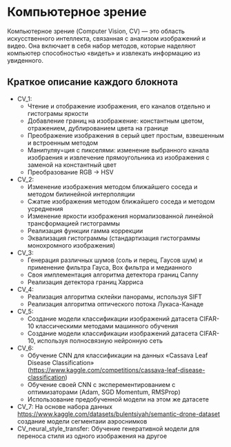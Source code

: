# Компьютерное зрение

Компьютерное зрение (Computer Vision, CV) — это область искусственного интеллекта, связанная с анализом изображений и видео. Она включает в себя набор методов, которые наделяют компьютер способностью «видеть» и извлекать информацию из увиденного.

## Краткое описание каждого блокнота

- CV_1: 
  - Чтение и отображение изображения, его каналов отдельно и гистограмы яркости
  - Добавление границ на изображение: константным цветом, отражением, дублированием цвета на границе
  - Преображение изображения в серый цвет простым, взвешенным и встроенным методом
  - Манипуляу=ция с пикселями: изменение выбранного канала изобраения и извлечение прямоугольника из изображения с заменой на константный цвет
  - Преобразование RGB -> HSV
- CV_2:
  - Изменение изображения методом ближайшего соседа и методом билинейной интерполяции
  - Сжатие изображения методом ближайшего соседа и методом усреднения
  - Изменение яркости изображения нормализованной линейной трансформацией гистограммы
  - Реализация функции гамма коррекции
  - Эквализация гистограммы (стандартизация гистограммы монохромного изображения)
- CV_3: 
  - Генерация различных шумов (соль и перец, Гаусов шум) и применение фильтра Гауса, Box фильтра и медианного
  - Своя имплементация алгоритма детектора границ Canny
  - Реализация детектора границ Харриса
- CV_4: 
  - Реализация алгоритма склейки панорамы, используя SIFT
  - Реализация алгоритма оптического потока Лукаса-Канаде
- CV_5: 
  - Создание модели классификации изображений датасета CIFAR-10 классическими методами машинного обучения
  - Создание модели классификации изображений датасета CIFAR-10, используя полносвязную нейронную сеть
- CV_6: 
  - Обучение CNN для классификации на данных  «Cassava Leaf Disease Classification» (https://www.kaggle.com/competitions/cassava-leaf-disease-classification)
  - Обучение своей CNN с эксперементированием с оптимизаторами (Adam, SGD Momentum, RMSProp)
  - Использование предобученной модели на этом же датасете
- CV_7: На основе набора данных https://www.kaggle.com/datasets/bulentsiyah/semantic-drone-dataset создание модели сегментаии аэроснимков
- CV_neural_style_transfer: Обучение генеративной модели для переноса стиля из одного изображения на другое